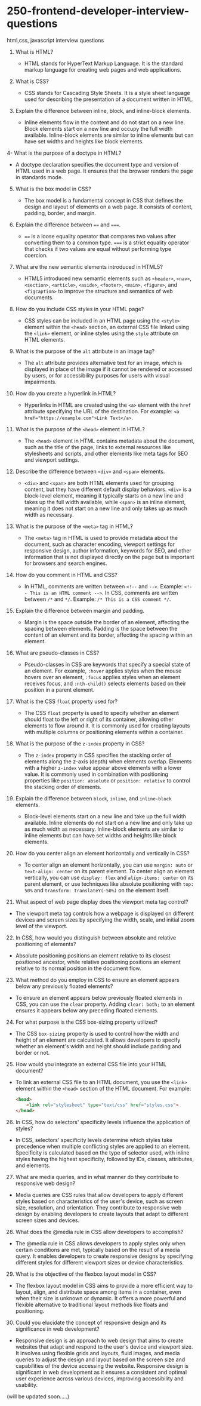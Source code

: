 # 250-frontend-developer-interview-questions
html,css, javascript interview questions 


1. What is HTML?
   - HTML stands for HyperText Markup Language. It is the standard markup language for creating web pages and web applications.

2. What is CSS?
   - CSS stands for Cascading Style Sheets. It is a style sheet language used for describing the presentation of a document written in HTML.

3. Explain the difference between inline, block, and inline-block elements.
   - Inline elements flow in the content and do not start on a new line. Block elements start on a new line and occupy the full width available. Inline-block elements are similar to inline elements but can have set widths and heights like block elements.

 4-  What is the purpose of a doctype in HTML?
   - A doctype declaration specifies the document type and version of HTML used in a web page. It ensures that the browser renders the page in standards mode.

5. What is the box model in CSS?
   - The box model is a fundamental concept in CSS that defines the design and layout of elements on a web page. It consists of content, padding, border, and margin.

6. Explain the difference between `==` and `===`.
   - `==` is a loose equality operator that compares two values after converting them to a common type. `===` is a strict equality operator that checks if two values are equal without performing type coercion.

7. What are the new semantic elements introduced in HTML5?
   - HTML5 introduced new semantic elements such as `<header>`, `<nav>`, `<section>`, `<article>`, `<aside>`, `<footer>`, `<main>`, `<figure>`, and `<figcaption>` to improve the structure and semantics of web documents.

8. How do you include CSS styles in your HTML page?
   - CSS styles can be included in an HTML page using the `<style>` element within the `<head>` section, an external CSS file linked using the `<link>` element, or inline styles using the `style` attribute on HTML elements.

9. What is the purpose of the `alt` attribute in an image tag?
   - The `alt` attribute provides alternative text for an image, which is displayed in place of the image if it cannot be rendered or accessed by users, or for accessibility purposes for users with visual impairments.

10. How do you create a hyperlink in HTML?
    - Hyperlinks in HTML are created using the `<a>` element with the `href` attribute specifying the URL of the destination. For example: `<a href="https://example.com">Link Text</a>`.
   


11. What is the purpose of the `<head>` element in HTML?
    - The `<head>` element in HTML contains metadata about the document, such as the title of the page, links to external resources like stylesheets and scripts, and other elements like meta tags for SEO and viewport settings.

12. Describe the difference between `<div>` and `<span>` elements.
    - `<div>` and `<span>` are both HTML elements used for grouping content, but they have different default display behaviors. `<div>` is a block-level element, meaning it typically starts on a new line and takes up the full width available, while `<span>` is an inline element, meaning it does not start on a new line and only takes up as much width as necessary.

13. What is the purpose of the `<meta>` tag in HTML?
    - The `<meta>` tag in HTML is used to provide metadata about the document, such as character encoding, viewport settings for responsive design, author information, keywords for SEO, and other information that is not displayed directly on the page but is important for browsers and search engines.

14. How do you comment in HTML and CSS?
    - In HTML, comments are written between `<!--` and `-->`. Example: `<!-- This is an HTML comment -->`. In CSS, comments are written between `/*` and `*/`. Example: `/* This is a CSS comment */`.

15. Explain the difference between margin and padding.
    - Margin is the space outside the border of an element, affecting the spacing between elements. Padding is the space between the content of an element and its border, affecting the spacing within an element.

16. What are pseudo-classes in CSS?
    - Pseudo-classes in CSS are keywords that specify a special state of an element. For example, `:hover` applies styles when the mouse hovers over an element, `:focus` applies styles when an element receives focus, and `:nth-child()` selects elements based on their position in a parent element.

17. What is the CSS `float` property used for?
    - The CSS `float` property is used to specify whether an element should float to the left or right of its container, allowing other elements to flow around it. It is commonly used for creating layouts with multiple columns or positioning elements within a container.

18. What is the purpose of the `z-index` property in CSS?
    - The `z-index` property in CSS specifies the stacking order of elements along the z-axis (depth) when elements overlap. Elements with a higher `z-index` value appear above elements with a lower value. It is commonly used in combination with positioning properties like `position: absolute` or `position: relative` to control the stacking order of elements.

19. Explain the difference between `block`, `inline`, and `inline-block` elements.
    - Block-level elements start on a new line and take up the full width available. Inline elements do not start on a new line and only take up as much width as necessary. Inline-block elements are similar to inline elements but can have set widths and heights like block elements.

20. How do you center align an element horizontally and vertically in CSS?
    - To center align an element horizontally, you can use `margin: auto` or `text-align: center` on its parent element. To center align an element vertically, you can use `display: flex` and `align-items: center` on its parent element, or use techniques like absolute positioning with `top: 50%` and `transform: translateY(-50%)` on the element itself.
   



21. What aspect of web page display does the viewport meta tag control?
   - The viewport meta tag controls how a webpage is displayed on different devices and screen sizes by specifying the width, scale, and initial zoom level of the viewport.

22. In CSS, how would you distinguish between absolute and relative positioning of elements?
   - Absolute positioning positions an element relative to its closest positioned ancestor, while relative positioning positions an element relative to its normal position in the document flow.

23. What method do you employ in CSS to ensure an element appears below any previously floated elements?
   - To ensure an element appears below previously floated elements in CSS, you can use the `clear` property. Adding `clear: both;` to an element ensures it appears below any preceding floated elements.

24. For what purpose is the CSS box-sizing property utilized?
   - The CSS `box-sizing` property is used to control how the width and height of an element are calculated. It allows developers to specify whether an element's width and height should include padding and border or not.

25. How would you integrate an external CSS file into your HTML document?
   - To link an external CSS file to an HTML document, you use the `<link>` element within the `<head>` section of the HTML document. For example:
     ```html
     <head>
         <link rel="stylesheet" type="text/css" href="styles.css">
     </head>
     ```

26. In CSS, how do selectors' specificity levels influence the application of styles?
   - In CSS, selectors' specificity levels determine which styles take precedence when multiple conflicting styles are applied to an element. Specificity is calculated based on the type of selector used, with inline styles having the highest specificity, followed by IDs, classes, attributes, and elements.

27. What are media queries, and in what manner do they contribute to responsive web design?
   - Media queries are CSS rules that allow developers to apply different styles based on characteristics of the user's device, such as screen size, resolution, and orientation. They contribute to responsive web design by enabling developers to create layouts that adapt to different screen sizes and devices.

28. What does the @media rule in CSS allow developers to accomplish?
   - The @media rule in CSS allows developers to apply styles only when certain conditions are met, typically based on the result of a media query. It enables developers to create responsive designs by specifying different styles for different viewport sizes or device characteristics.

29. What is the objective of the flexbox layout model in CSS?
   - The flexbox layout model in CSS aims to provide a more efficient way to layout, align, and distribute space among items in a container, even when their size is unknown or dynamic. It offers a more powerful and flexible alternative to traditional layout methods like floats and positioning.

30. Could you elucidate the concept of responsive design and its significance in web development?
   - Responsive design is an approach to web design that aims to create websites that adapt and respond to the user's device and viewport size. It involves using flexible grids and layouts, fluid images, and media queries to adjust the design and layout based on the screen size and capabilities of the device accessing the website. Responsive design is significant in web development as it ensures a consistent and optimal user experience across various devices, improving accessibility and usability.
   

   (will be updated soon.....)
